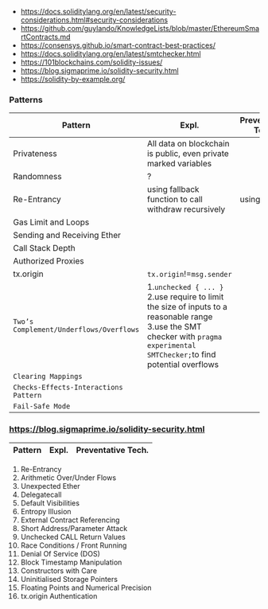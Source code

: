 - https://docs.soliditylang.org/en/latest/security-considerations.html#security-considerations
- https://github.com/guylando/KnowledgeLists/blob/master/EthereumSmartContracts.md
- https://consensys.github.io/smart-contract-best-practices/
- https://docs.soliditylang.org/en/latest/smtchecker.html
- https://101blockchains.com/solidity-issues/
- https://blog.sigmaprime.io/solidity-security.html
- https://solidity-by-example.org/

### Patterns
Pattern|Expl.|Preventative Tech.
---|--------|---
Privateness|All data on blockchain is public, even private marked variables
Randomness|?
Re-Entrancy|using fallback function to call withdraw recursively|using mutex
Gas Limit and Loops|
Sending and Receiving Ether|
Call Stack Depth|
Authorized Proxies|
tx.origin|```tx.origin```!=```msg.sender```
```Two’s Complement/Underflows/Overflows```|1.```unchecked { ... }```<br>2.use require to limit the size of inputs to a reasonable range<br>3.use the SMT checker with ```pragma experimental SMTChecker;```to find potential overflows
```Clearing Mappings```|
```Checks-Effects-Interactions Pattern```|
```Fail-Safe Mode```|

### https://blog.sigmaprime.io/solidity-security.html
Pattern|Expl.|Preventative Tech.
---|--------|---
1. Re-Entrancy
2. Arithmetic Over/Under Flows
3. Unexpected Ether
4. Delegatecall
5. Default Visibilities
6. Entropy Illusion
7. External Contract Referencing
8. Short Address/Parameter Attack
9. Unchecked CALL Return Values
10. Race Conditions / Front Running
11. Denial Of Service (DOS)
12. Block Timestamp Manipulation
13. Constructors with Care
14. Uninitialised Storage Pointers
15. Floating Points and Numerical Precision
16. tx.origin Authentication
